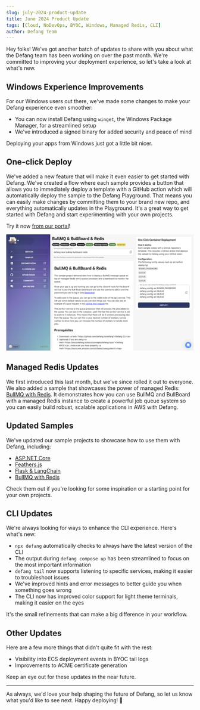 ```yaml
---
slug: july-2024-product-update
title: June 2024 Product Update 
tags: [Cloud, NoDevOps, BYOC, Windows, Managed Redis, CLI]
author: Defang Team
---
```


Hey folks! We've got another batch of updates to share with you about what the Defang team has been working on over the past month. We're committed to improving your deployment experience, so let's take a look at what's new.

## Windows Experience Improvements

For our Windows users out there, we've made some changes to make your Defang experience even smoother:

* You can now install Defang using `winget`, the Windows Package Manager, for a streamlined setup
* We've introduced a signed binary for added security and peace of mind

Deploying your apps from Windows just got a little bit nicer.

## One-click Deploy

We've added a new feature that will make it even easier to get started with Defang. We've created a flow where each sample provides a button that allows you to immediately deploy a template with a GitHub action which will automatically deploy the sample to the Defang Playground. That means you can easily make changes by committing them to your brand new repo, and everything automatically updates in the Playground. It's a great way to get started with Defang and start experimenting with your own projects.

Try it now [from our portal](https://portal.defang.dev/sample)!

![screenshot of 1-click deploy UI in portal](/img/july-update/1-click-deploy.png)

## Managed Redis Updates

We first introduced this last month, but we've since rolled it out to everyone. We also added a sample that showcases the power of managed Redis: [BullMQ with Redis](https://github.com/DefangSamples/sample-bullmq-bullboard-redis-template). It demonstrates how you can use BullMQ and BullBoard with a managed Redis instance to create a powerful job queue system so you can easily build robust, scalable applications in AWS with Defang.

## Updated Samples

We've updated our sample projects to showcase how to use them with Defang, including:

* [ASP.NET Core](https://github.com/DefangSamples/sample-csharp-dotnet-template)
* [Feathers.js](https://github.com/DefangSamples/sample-feathersjs-template)
* [Flask & LangChain](https://github.com/DefangSamples/sample-langchain-template)
* [BullMQ with Redis](https://github.com/DefangSamples/sample-bullmq-bullboard-redis-template)

Check them out if you're looking for some inspiration or a starting point for your own projects.

## CLI Updates

We're always looking for ways to enhance the CLI experience. Here's what's new:

* `npx defang` automatically checks to always have the latest version of the CLI
* The output during `defang compose up` has been streamlined to focus on the most important information
* `defang tail` now supports listening to specific services, making it easier to troubleshoot issues
* We've improved hints and error messages to better guide you when something goes wrong
* The CLI now has improved color support for light theme terminals, making it easier on the eyes

It's the small refinements that can make a big difference in your workflow.

## Other Updates

Here are a few more things that didn't quite fit with the rest:

* Visibility into ECS deployment events in BYOC tail logs
* Improvements to ACME certificate generation

Keep an eye out for these updates in the near future.

---

As always, we'd love your help shaping the future of Defang, so let us know what you'd like to see next. Happy deploying! 🚀
